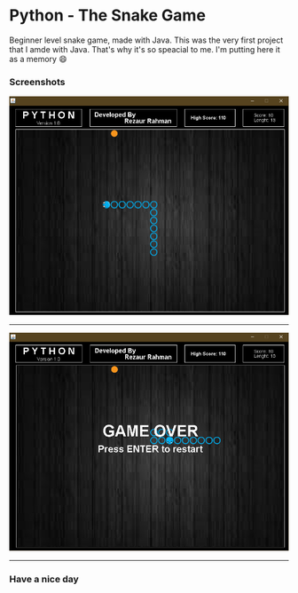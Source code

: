 # Python - The Snake Game

Beginner level snake game, made with Java. This was the very first project that I amde with Java.
That's why it's so speacial to me. I'm putting here it as a memory :smile:

### Screenshots

![Game](https://raw.githubusercontent.com/DevRezaur/Python-v1.0/main/Screenshots/Gameplay.PNG)

---

![Gameover](https://raw.githubusercontent.com/DevRezaur/Python-v1.0/main/Screenshots/Gameover.PNG)

---

### Have a nice day
